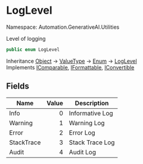 # LogLevel

Namespace: Automation.GenerativeAI.Utilities

Level of logging

```csharp
public enum LogLevel
```

Inheritance [Object](https://docs.microsoft.com/en-us/dotnet/api/system.object) → [ValueType](https://docs.microsoft.com/en-us/dotnet/api/system.valuetype) → [Enum](https://docs.microsoft.com/en-us/dotnet/api/system.enum) → [LogLevel](./automation.generativeai.utilities.loglevel.md)<br>
Implements [IComparable](https://docs.microsoft.com/en-us/dotnet/api/system.icomparable), [IFormattable](https://docs.microsoft.com/en-us/dotnet/api/system.iformattable), [IConvertible](https://docs.microsoft.com/en-us/dotnet/api/system.iconvertible)

## Fields

| Name | Value | Description |
| --- | --: | --- |
| Info | 0 | Informative Log |
| Warning | 1 | Warning Log |
| Error | 2 | Error Log |
| StackTrace | 3 | Stack Trace Log |
| Audit | 4 | Audit Log |
